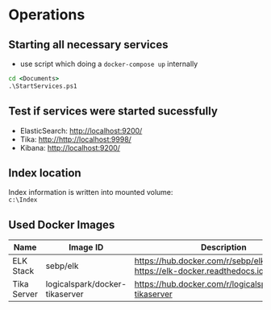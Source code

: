 # Operations

## Starting all necessary services

* use script which doing a `docker-compose up` internally

```bat
cd <Documents>
.\StartServices.ps1
```

## Test if services were started sucessfully

* ElasticSearch:   <http://localhost:9200/>
* Tika:   <http://http://localhost:9998/>
* Kibana:   <http://localhost:9200/>

## Index location

Index information is written into mounted volume:\
`c:\Index`

## Used Docker Images

| Name        | Image ID                       | Description                                             |
|-------------|--------------------------------|---------------------------------------------------------|
| ELK Stack   | sebp/elk                       | <https://hub.docker.com/r/sebp/elk><br><https://elk-docker.readthedocs.io>                |
| Tika Server | logicalspark/docker-tikaserver | <https://hub.docker.com/r/logicalspark/docker-tikaserver> |